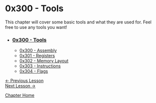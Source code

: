 # 0x300 - Tools

This chapter will cover some basic tools and what they are used for. Feel free to use any tools you want!

* ### [0x300 - Tools](0x300-Tools)
    * [0x300 - Assembly](0x300-Tools.md)
    * [0x301 - Registers](0x301-ToolTypes.md)
    * [0x302 - Memory Layout](0x302-Debugging)
    * [0x303 - Instructions](0x303-DarkThemes)
    * [0x304 - Flags](0x304-ToolGuides)

[<- Previous Lesson](../0x200-Assembly/0x206-FinalNotes.md)  
[Next Lesson ->](0x301-ToolTypes.md)  

[Chapter Home](0x300-Tools.md)  
